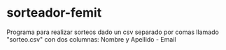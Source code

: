 # sorteador-femit
Programa para realizar sorteos dado un csv separado por comas llamado "sorteo.csv" con dos columnas: Nombre y Apellido - Email
